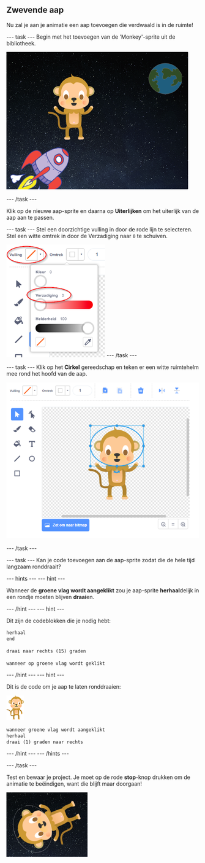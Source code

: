 ## Zwevende aap

Nu zal je aan je animatie een aap toevoegen die verdwaald is in de ruimte!

\--- task \--- Begin met het toevoegen van de 'Monkey'-sprite uit de bibliotheek.

![Adding a monkey sprite](images/space-monkey-sprite.png)

\--- /task \---

Klik op de nieuwe aap-sprite en daarna op **Uiterlijken** om het uiterlijk van de aap aan te passen.

\--- task \--- Stel een doorzichtige vulling in door de rode lijn te selecteren. Stel een witte omtrek in door de Verzadiging naar `0` te schuiven.

![Witte kleur instellen](images/make-white.png) \--- /task \---

\--- task \--- Klik op het **Cirkel** gereedschap en teken er een witte ruimtehelm mee rond het hoofd van de aap.

![Monkey space helmet](images/space-monkey-edit.png)

\--- /task \---

\--- task \--- Kan je code toevoegen aan de aap-sprite zodat die de hele tijd langzaam ronddraait?

\--- hints \--- \--- hint \---

Wanneer de **groene vlag wordt aangeklikt** zou je aap-sprite **herhaal**delijk in een rondje moeten blijven **draai**en.

\--- /hint \--- \--- hint \---

Dit zijn de codeblokken die je nodig hebt:

```blocks3
herhaal
end

draai naar rechts (15) graden 

wanneer op groene vlag wordt geklikt
```

\--- /hint \--- \--- hint \---

Dit is de code om je aap te laten ronddraaien:

![Aap-sprite](images/sprite-monkey.png)

```blocks3
wanneer groene vlag wordt aangeklikt
herhaal 
draai (1) graden naar rechts
```

\--- /hint \--- \--- /hints \---

\--- /task \---

Test en bewaar je project. Je moet op de rode **stop**-knop drukken om de animatie te beëindigen, want die blijft maar doorgaan!

![Test de ronddraaiende aap](images/space-spin-test.png)